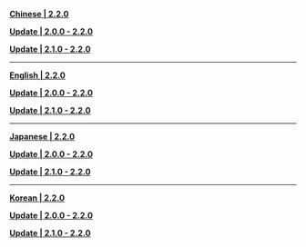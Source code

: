 **[Chinese | 2.2.0](https://d3ln624mszu7ty.cloudfront.net/client_app/pc_mihoyo/20211013_407d783aa6b98191/Audio_Chinese_2.2.0.zip)**

**[Update | 2.0.0 - 2.2.0](https://d3ln624mszu7ty.cloudfront.net/client_app/update/hk4e_global/10/zh-cn_2.0.0_2.2.0_diff_E7gjdsbeBx3InRhH.zip)**

**[Update | 2.1.0 - 2.2.0](https://d3ln624mszu7ty.cloudfront.net/client_app/update/hk4e_global/10/zh-cn_2.1.0_2.2.0_diff_OQanfLW1ClY5hswv.zip)**


---

**[English | 2.2.0](https://d3ln624mszu7ty.cloudfront.net/client_app/pc_mihoyo/20211013_407d783aa6b98191/Audio_English(US)_2.2.0.zip)**

**[Update | 2.0.0 - 2.2.0](https://d3ln624mszu7ty.cloudfront.net/client_app/update/hk4e_global/10/en-us_2.0.0_2.2.0_diff_7lxrW0qg8M9mRCwj.zip)**

**[Update | 2.1.0 - 2.2.0](https://d3ln624mszu7ty.cloudfront.net/client_app/update/hk4e_global/10/en-us_2.1.0_2.2.0_diff_e8pIgj039NSGh7i4.zip)**

---

**[Japanese | 2.2.0](https://d3ln624mszu7ty.cloudfront.net/client_app/pc_mihoyo/20211013_407d783aa6b98191/Audio_Japanese_2.2.0.zip)**

**[Update | 2.0.0 - 2.2.0](https://d3ln624mszu7ty.cloudfront.net/client_app/update/hk4e_global/10/ja-jp_2.0.0_2.2.0_diff_e4x8DkLvUHPuiZEJ.zip)**

**[Update | 2.1.0 - 2.2.0](https://d3ln624mszu7ty.cloudfront.net/client_app/update/hk4e_global/10/ja-jp_2.1.0_2.2.0_diff_UC6QMjzTyguFKomW.zip)**

---

**[Korean | 2.2.0](https://d3ln624mszu7ty.cloudfront.net/client_app/pc_mihoyo/20211013_407d783aa6b98191/Audio_Korean_2.2.0.zip)**

**[Update | 2.0.0 - 2.2.0](https://d3ln624mszu7ty.cloudfront.net/client_app/update/hk4e_global/10/ko-kr_2.0.0_2.2.0_diff_hrUCmFj4qz83XSwJ.zip)**

**[Update | 2.1.0 - 2.2.0](https://d3ln624mszu7ty.cloudfront.net/client_app/update/hk4e_global/10/ko-kr_2.1.0_2.2.0_diff_rynlNTw32CAubHjk.zip)**


